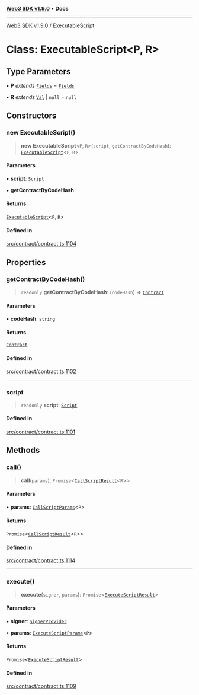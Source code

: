 [**Web3 SDK v1.9.0**](../README.md) • **Docs**

***

[Web3 SDK v1.9.0](../globals.md) / ExecutableScript

# Class: ExecutableScript\<P, R\>

## Type Parameters

• **P** *extends* [`Fields`](../type-aliases/Fields.md) = [`Fields`](../type-aliases/Fields.md)

• **R** *extends* [`Val`](../type-aliases/Val.md) \| `null` = `null`

## Constructors

### new ExecutableScript()

> **new ExecutableScript**\<`P`, `R`\>(`script`, `getContractByCodeHash`): [`ExecutableScript`](ExecutableScript.md)\<`P`, `R`\>

#### Parameters

• **script**: [`Script`](Script.md)

• **getContractByCodeHash**

#### Returns

[`ExecutableScript`](ExecutableScript.md)\<`P`, `R`\>

#### Defined in

[src/contract/contract.ts:1104](https://github.com/Mystic-Nayy/alephium-web3/blob/ee41f5e0e7d7fb0b155fe62f05b2ac03772895ca/packages/web3/src/contract/contract.ts#L1104)

## Properties

### getContractByCodeHash()

> `readonly` **getContractByCodeHash**: (`codeHash`) => [`Contract`](Contract.md)

#### Parameters

• **codeHash**: `string`

#### Returns

[`Contract`](Contract.md)

#### Defined in

[src/contract/contract.ts:1102](https://github.com/Mystic-Nayy/alephium-web3/blob/ee41f5e0e7d7fb0b155fe62f05b2ac03772895ca/packages/web3/src/contract/contract.ts#L1102)

***

### script

> `readonly` **script**: [`Script`](Script.md)

#### Defined in

[src/contract/contract.ts:1101](https://github.com/Mystic-Nayy/alephium-web3/blob/ee41f5e0e7d7fb0b155fe62f05b2ac03772895ca/packages/web3/src/contract/contract.ts#L1101)

## Methods

### call()

> **call**(`params`): `Promise`\<[`CallScriptResult`](../type-aliases/CallScriptResult.md)\<`R`\>\>

#### Parameters

• **params**: [`CallScriptParams`](../interfaces/CallScriptParams.md)\<`P`\>

#### Returns

`Promise`\<[`CallScriptResult`](../type-aliases/CallScriptResult.md)\<`R`\>\>

#### Defined in

[src/contract/contract.ts:1114](https://github.com/Mystic-Nayy/alephium-web3/blob/ee41f5e0e7d7fb0b155fe62f05b2ac03772895ca/packages/web3/src/contract/contract.ts#L1114)

***

### execute()

> **execute**(`signer`, `params`): `Promise`\<[`ExecuteScriptResult`](../interfaces/ExecuteScriptResult.md)\>

#### Parameters

• **signer**: [`SignerProvider`](SignerProvider.md)

• **params**: [`ExecuteScriptParams`](../interfaces/ExecuteScriptParams.md)\<`P`\>

#### Returns

`Promise`\<[`ExecuteScriptResult`](../interfaces/ExecuteScriptResult.md)\>

#### Defined in

[src/contract/contract.ts:1109](https://github.com/Mystic-Nayy/alephium-web3/blob/ee41f5e0e7d7fb0b155fe62f05b2ac03772895ca/packages/web3/src/contract/contract.ts#L1109)
